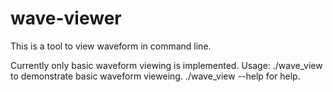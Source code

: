 # wave-viewer
This is a tool to view waveform in command line.

Currently only basic waveform viewing is implemented.
Usage:
./wave_view to demonstrate basic waveform vieweing.
./wave_view --help for help.
